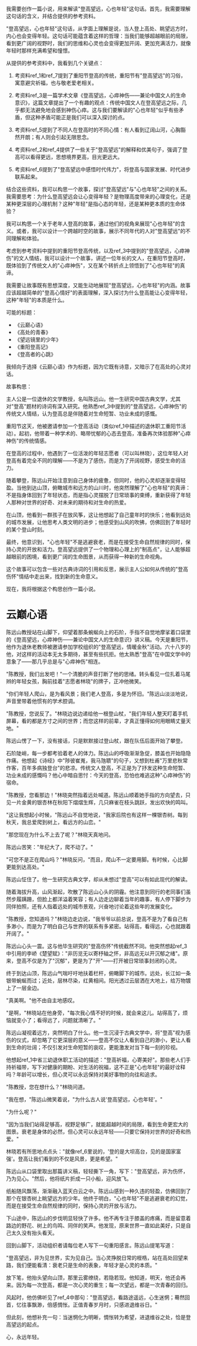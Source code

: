<ReasoningChainRenderer>
我需要创作一篇小说，用来解读"登高望远，心也年轻"这句话。首先，我需要理解这句话的含义，并结合提供的参考资料。

"登高望远，心也年轻"这句话，从字面上理解是说，当人登上高处、眺望远方时，内心也会变得年轻。这句话可能蕴含着这样的哲理：当我们能够超越眼前的局限，看到更广阔的视野时，我们的思维和心灵也会变得更加开阔、更加充满活力，就像年轻时那样充满希望和憧憬。

从提供的参考资料中，我看到几个关键点：

1. 考资料ref_1和ref_7提到了重阳节登高的传统，重阳节有"登高望远"的习俗，寓意避灾祈福，也与敬老爱老相关。

2. 考资料ref_3是一篇学术文章《登高望远，心瘁神伤——兼论中国文人的生命意识》，这篇文章提出了一个有趣的观点：传统中国文人在登高望远之际，几乎都无法避免地会感到神伤心瘁。这与我们要解读的"心也年轻"似乎有些矛盾，但这种矛盾可能正是我们可以深入探讨的点。

3. 考资料ref_5提到了不同人在登高时的不同心情：有人看到辽阔山河，心胸豁然开朗；有人则会引起无限思念。

4. 考资料ref_2和ref_4提供了一些关于"登高望远"的解释和优美句子，强调了登高可以看得更远，思想境界更高，目光更远大。

5. 考资料ref_6提到了"登高望远中感悟时代伟力"，将登高与国家发展、时代进步联系起来。

结合这些资料，我可以构思一个故事，探讨"登高望远"与"心也年轻"之间的关系。我需要思考：为什么登高望远会让心变得年轻？是物理高度带来的心理变化，还是某种更深层的心理机制？这种"年轻"是指心态的年轻，还是某种更本质的生命体验？

我可以构思一个关于老年人登高的故事，通过他们的视角来展现"心也年轻"的含义。或者，我可以设计一个跨越时空的故事，展示不同年代的人对"登高望远"的不同理解和体验。

考虑到参考资料中提到的重阳节登高传统，以及ref_3中提到的"登高望远，心瘁神伤"的文人情结，我可以设计一个故事，讲述一位年长的文人，在重阳节登高时，既体验到了传统文人的"心瘁神伤"，又在某个转折点上领悟到了"心也年轻"的真谛。

我需要让故事既有思想深度，又能生动地展现"登高望远，心也年轻"的内涵。故事应该超越简单的"登高心情好"的表面理解，深入探讨为什么登高能让心变得年轻，这种"年轻"的本质是什么。

可能的标题：
- 《云巅心语》
- 《高处的青春》
- 《望远镜里的少年》
- 《重阳登高记》
- 《登高者的心跳》

我倾向于选择《云巅心语》作为标题，因为它既有诗意，又暗示了在高处的心灵对话。

故事构思：

主人公是一位退休的文学教授，名叫陈远山。他一生研究中国古典文学，尤其对"登高"题材的诗词有深入研究。他熟悉ref_3中提到的"登高望远，心瘁神伤"的传统文人情结，认为登高总是伴随着对生命短暂、功业未成的感慨。

重阳节这天，他被邀请参加一个登高活动（类似ref_1中描述的退休职工重阳节活动）。起初，他带着一种学术的、略带忧郁的心态去登高，准备再次体验那种"心瘁神伤"的传统情感。

在登高的过程中，他遇到了一位活泼的年轻志愿者（可以叫林晓），这位年轻人对登高有着完全不同的理解——不是为了感伤，而是为了开阔视野，感受生命的活力。

随着攀登，陈远山开始注意到自己身体的疲惫，但同时，他的心灵却逐渐变得轻盈。当他到达山顶，俯瞰城市和远方的山川时，他突然理解了"心也年轻"的真谛：不是指身体回到了年轻状态，而是指心灵摆脱了日常琐事的束缚，重新获得了年轻人那种对世界的好奇、对未来的期待和对生命的热爱。

在山顶，他看到一群孩子在放风筝，这让他想起了自己童年时的快乐；他看到远处的城市发展，让他思考人类文明的进步；他感受到山风的吹拂，仿佛回到了年轻时的某个登山时刻。

最终，他意识到，"心也年轻"不是逃避衰老，而是在接受生命自然规律的同时，保持心灵的开放和活力。登高望远提供了一个物理和心理上的"制高点"，让人能够超越眼前的困境，看到更广阔的生命图景，从而获得一种新的生命视角。

这个故事可以包含一些对古典诗词的引用和反思，展示主人公如何从传统的"登高伤怀"情结中走出来，找到新的生命意义。

现在，我将根据这个构思创作一篇小说。
</ReasoningChainRenderer>

# 云巅心语

陈远山教授站在山脚下，仰望着那条蜿蜒向上的石阶，手指不自觉地摩挲着口袋里的《登高望远，心瘁神伤——兼论中国文人的生命意识》讲义稿。今天是重阳节，他作为退休老教师被邀请参加学校组织的"登高望远，情暖金秋"活动。六十八岁的他，对这样的活动本无太多期待，甚至有些抗拒。他太熟悉"登高"在中国文学中的意象了——那几乎总是与"心瘁神伤"相连。

"陈教授，我们出发吧！"一个清脆的声音打断了他的思绪。转头看见一位扎着马尾辫的年轻女孩，胸前挂着"志愿者林晓"的牌子，正冲他微笑。

"你们年轻人爬山，是为看风景；我们老人登高，多是为怀旧。"陈远山淡淡地说，声音里带着他惯有的学术腔调。

"陈教授，您说反了。"林晓边说边递给他一根登山杖，"我们年轻人整天盯着手机屏幕，看的都是方寸之间的世界；而您这样的前辈，才真正懂得如何用眼睛丈量天地。"

陈远山愣了一下，没有接话，只是默默接过登山杖，跟在队伍后面开始了攀登。

石阶陡峭，每一步都考验着老人的体力。陈远山的呼吸渐渐急促，膝盖也开始隐隐作痛。他想起《诗经》中"陟彼崔嵬，我马虺聩"的句子，又想到杜甫"万里悲秋常作客，百年多病独登台"的悲凉。传统文人登高，不正是为了抒发这种生命短暂、功业未成的感慨吗？他心中暗自思忖：今天的登高，恐怕也难逃这种"心瘁神伤"的宿命。

"陈教授，您看那边！"林晓突然指着远处喊道。陈远山顺着她手指的方向望去，只见一片金黄的银杏林在秋阳下熠熠生辉，几只麻雀在枝头跳跃，发出欢快的鸣叫。

"这让我想起小时候，"陈远山不自觉地说，"我家后院也有这样一棵银杏树。每到秋天，我总爱爬到树上，看远方的山峦。"

"那您现在为什么不上去了呢？"林晓天真地问。

陈远山苦笑："年纪大了，爬不动了。"

"可您不是正在爬山吗？"林晓反问，"而且，爬山不一定要用脚。有时候，心比脚更能到达高处。"

陈远山怔住了。他一生研究古典文学，却从未想过"登高"可以有如此现代的解读。

随着海拔升高，山风渐起，吹散了陈远山心头的阴霾。他注意到同行的老同事们虽然步履蹒跚，但脸上都洋溢着笑容；有人边走边聊着当年的趣事，有人停下脚步为同伴拍照，还有人指着远处的城市景观，兴奋地讨论着这些年的发展变化。

"陈教授，您知道吗？"林晓边走边说，"我爷爷以前总说，登高不是为了看自己有多渺小，而是为了明白自己与世界的联系有多紧密。站得高，看得远，心也就跟着开阔了。"

陈远山心头一震。这与他毕生研究的"登高伤怀"传统截然不同。他突然想起ref_3中引用的李峤《楚望赋》："非历览无以寄杼轴之怀，非高远无以开沉郁之绪"。原来，登高不仅是为了"沉郁"，更是为了"开"——打开被日常琐事封闭的心灵。

终于到达山顶，陈远山气喘吁吁地扶着栏杆，俯瞰脚下的城市。远处，长江如一条银带蜿蜒而过；近处，层林尽染，红黄相间。阳光透过云层洒在大地上，给万物镀上了一层金边。

"真美啊。"他不由自主地感叹。

"是啊，"林晓站在他身旁，"每次我心情不好的时候，就会来这儿。站得高了，烦恼就变小了；看得远了，问题就清晰了。"

陈远山凝视着远方，突然明白了什么。他一生沉浸于古典文学中，将"登高"视为感伤的仪式，却忽略了它更深层的意义——登高不仅让人看到自己的渺小，更让人看到生命的壮阔；不仅引发对生命短暂的哀叹，更能激发对当下每一刻的珍视。

他想起ref_1中省三幼退休职工活动的描述："登高祈福，心寄美好"。那些老人们手持祈福带，写下对健康的期盼、对生活的祝福，这不正是"心也年轻"的最好诠释吗？年龄可以增长，但心灵可以永远保持对美好事物的向往和追求。

"陈教授，您在想什么？"林晓问道。

"我在想，"陈远山微笑着说，"为什么古人说'登高望远，心也年轻'。"

"为什么呢？"

"因为当我们站得足够高，视野足够广，就能超越时间的局限，看到生命更宏大的图景。衰老是身体的必然，但心灵可以永远年轻——只要它保持对世界的好奇和热爱。"

林晓若有所思地点点头："就像ref_6里说的，'登的是大坝高台，见的是国家富强'。登高让我们看到的不仅是风景，更是希望。"

陈远山从口袋里取出那篇讲义稿，轻轻撕下一角，写下："登高望远，非为伤怀，乃为见心。"然后，他将纸片折成一只小船，迎风放飞。

纸船随风飘荡，渐渐融入蓝天白云之中。陈远山感到一种久违的轻盈，仿佛回到了那个在银杏树上眺望远方的少年。他终于明白，"心也年轻"不是逃避衰老的幻觉，而是在接受生命自然规律的同时，保持心灵的开放与活力。

下山途中，陈远山的步伐明显轻快了许多。他不再专注于膝盖的疼痛，而是留意着路边的野花、树上的鸟鸣、同伴的笑声。他发现，原来世界一直如此美好，只是自己太久没有抬头看天。

回到山脚下，活动组织者请每位老人写下一句重阳感言。陈远山提笔写道：

"登高望远，非为见世界，实为见自己。当心灵挣脱日常的桎梏，站在高处回望来路，我们便能看清：衰老只是生命的表象，年轻才是心灵的本质。"

放下笔，他抬头望向山顶，那里云雾缭绕，若隐若现。他知道，明天，他还会再来。因为每一次登高，都是一次心灵的重生；每一次望远，都是一次青春的回归。

风起时，他仿佛听见了ref_4中那句："登高望远，看路途遥远，心生迷惘；蓦然回首，忆往事飘渺，倍感惆怅。正值青春岁月时，只感进退维谷日。"

但此刻，他想补充一句：当迷惘化为明晰，惆怅转为希望，进退维谷之处，恰是登高望远的起点。

心，永远年轻。